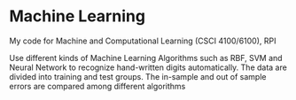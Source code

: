 Machine Learning
=================

My code for Machine and Computational Learning (CSCI 4100/6100), RPI


Use different kinds of Machine Learning Algorithms such as RBF, SVM and Neural Network to recognize hand-written digits automatically. The data are divided into training and test groups. The in-sample and out of sample errors are compared among different algorithms
